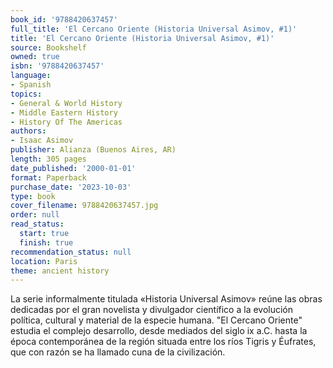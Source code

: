 ```yaml
---
book_id: '9788420637457'
full_title: 'El Cercano Oriente (Historia Universal Asimov, #1)'
title: 'El Cercano Oriente (Historia Universal Asimov, #1)'
source: Bookshelf
owned: true
isbn: '9788420637457'
language:
- Spanish
topics:
- General & World History
- Middle Eastern History
- History Of The Americas
authors:
- Isaac Asimov
publisher: Alianza (Buenos Aires, AR)
length: 305 pages
date_published: '2000-01-01'
format: Paperback
purchase_date: '2023-10-03'
type: book
cover_filename: 9788420637457.jpg
order: null
read_status:
  start: true
  finish: true
recommendation_status: null
location: Paris
theme: ancient history
---
```

La serie informalmente titulada «Historia Universal Asimov» reúne las obras dedicadas por el gran novelista y divulgador científico a la evolución política, cultural y material de la especie humana. "El Cercano Oriente" estudia el complejo desarrollo, desde mediados del siglo ix a.C. hasta la época contemporánea de la región situada entre los ríos Tigris y Éufrates, que con razón se ha llamado cuna de la civilización.

